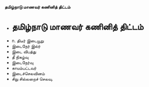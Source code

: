 **தமிழ்நாடு மாணவர் கணினித் திட்டம்**
- # தமிழ்நாடு மாணவர் கணினித் திட்டம்
- n. திடீர் இடையூறு
- இடைநேர் இல்ர்
- இடை விபத்து
- தீ நிகழ்வு
- இடைநேர்வு
- காயம்பட்டவர்
- இடைச்செலவினம்
- சிறு சில்லறைச் செலவு.

